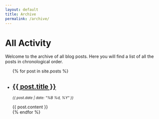 ```yaml
---
layout: default
title: Archive
permalink: /archive/
---
```


# All Activity

Welcome to the archive of all blog posts. Here you will find a list of all the posts in chronological order.

<ul>
  {% for post in site.posts %}
    <li>
      <h2><a href="{{ post.url }}">{{ post.title }}</a></h2>
      <p><small><em>{{ post.date | date: "%B %d, %Y" }}</em></small></p>
      <div>{{ post.content }}</div>
    </li>
  {% endfor %}
</ul>
